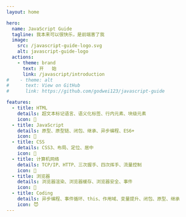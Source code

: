 ```yaml
---
layout: home

hero:
  name: JavaScript Guide
  tagline: 我本来可以很快乐，是前端害了我
  image:
    src: /javascript-guide-logo.svg
    alt: javascript-guide-logo
  actions:
    - theme: brand
      text: 开   始
      link: /javascript/introduction
#    - theme: alt
#      text: View on GitHub
#      link: https://github.com/godwei123/javascript-guide

features:
  - title: HTML
    details: 超文本标记语言、语义化标签、行内元素、块级元素
    icon: 🥳
  - title: JavaScript
    details: 原型、原型链、闭包、继承、异步编程、ES6+
    icon: 🥸
  - title: CSS
    details: CSS3、布局、定位、居中
    icon: 👻
  - title: 计算机网络
    details: TCP/IP、HTTP、三次握手、四次挥手、流量控制
    icon: 💩
  - title: 浏览器
    details: 浏览器渲染、浏览器缓存、浏览器安全、事件
    icon: 🤖
  - title: Coding
    details: 异步编程、事件循环、this、作用域、变量提升、闭包、原型、继承
    icon: 😈
---
```

